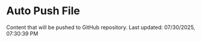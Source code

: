 # Auto Push File

Content that will be pushed to GitHub repository.
Last updated: 07/30/2025, 07:30:39 PM
